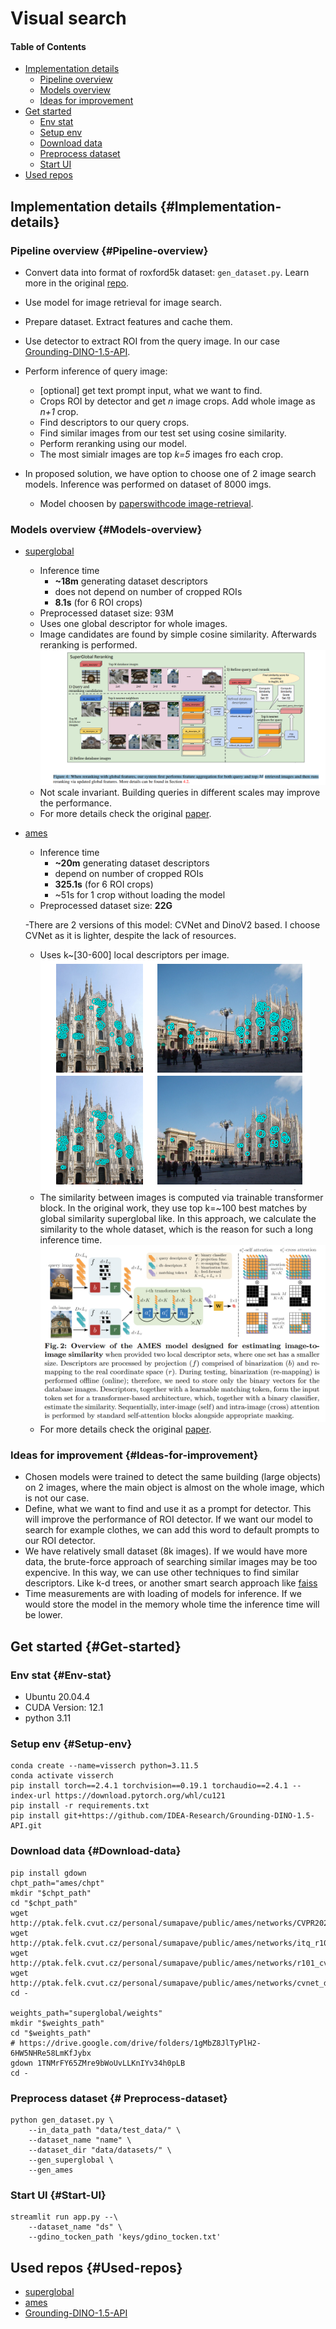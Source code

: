 # Visual search

#### Table of Contents

- [Implementation details](#Implementation-details) 
    - [Pipeline overview](#Pipeline-overview)
    - [Models overview](#Models-overview)
    - [Ideas for improvement](#Ideas-for-improvement)
- [Get started](#Get-started)
    - [Env stat](#Env-stat)
    - [Setup env](#Setup-env)
    - [Download data](#Download-data)
    - [Preprocess dataset](#Preprocess-dataset)
    - [Start UI](#Start-UI)
- [Used repos](#Used-repos)



## Implementation details {#Implementation-details}

### Pipeline overview {#Pipeline-overview}

- Convert data into format of roxford5k dataset: `gen_dataset.py`. Learn more in the original [repo](https://github.com/filipradenovic/revisitop).
- Use model for image retrieval for image search.
- Prepare dataset. Extract features and cache them.
- Use detector to extract ROI from the query image. In our case [Grounding-DINO-1.5-API](https://github.com/IDEA-Research/Grounding-DINO-1.5-API).
- Perform inference of query image:
    - [optional] get text prompt input, what we want to find.
    - Crops ROI by detector and get *n* image crops. Add whole image as *n+1* crop.
    - Find descriptors to our query crops.
    - Find similar images from our test set using cosine similarity.
    - Perform reranking using our model.
    - The most simialr images are top *k=5* images fro each crop.


- In proposed solution, we have option to choose one of 2 image search models. Inference was performed on dataset of 8000 imgs.
    - Model choosen by [paperswithcode image-retrieval](https://paperswithcode.com/task/image-retrieval).

### Models overview {#Models-overview}

- [superglobal](https://github.com/shihaoshao-gh/superglobal)
    - Inference time
        - **~18m** generating dataset descriptors
        - does not depend on number of cropped ROIs
        - **8.1s** (for 6 ROI crops)
    - Preprocessed dataset size: 93M
    - Uses one global descriptor for whole images.
    - Image candidates are found by simple cosine similarity. Afterwards reranking is performed.
    ![superglobal_reranking](./imgs/superglobal_reranking.png)
    - Not scale invariant. Building queries in different scales may improve the performance.
    - For more details check the original [paper](https://arxiv.org/pdf/2308.06954).
    

- [ames](https://github.com/pavelsuma/ames)
    - Inference time
        - **~20m** generating dataset descriptors
        - depend on number of cropped ROIs
        - **325.1s** (for 6 ROI crops)
        - ~51s for 1 crop without loading the model
    - Preprocessed dataset size: **22G**

    -There are 2 versions of this model: CVNet and DinoV2 based. I choose CVNet as it is lighter, despite the lack of resources.
    - Uses k~[30-600] local descriptors per image. ![ames_local_features](./imgs/ames_local_features.png)
    - The similarity between images is computed via trainable transformer block. In the original work, they use top k=~100 best matches by global similarity superglobal like. In this approach, we calculate the similarity to the whole dataset, which is the reason for such a long inference time.
    ![ames_similarity](./imgs/ames_similarity.png)
    - For more details check the original [paper](https://arxiv.org/pdf/2408.03282v1).


### Ideas for improvement {#Ideas-for-improvement}

- Chosen models were trained to detect the same building (large objects) on 2 images, where the main object is almost on the whole image, which is not our case.
- Define, what we want to find and use it as a prompt for detector. This will improve the performance of ROI detector. If we want our model to search for example clothes, we can add this word to default prompts to our ROI detector.
- We have relatively small dataset (8k images). If we would have more data, the brute-force approach of searching similar images may be too expencive. In this way, we can use other techniques to find similar descriptors. Like k-d trees, or another smart search approach like [faiss](https://github.com/facebookresearch/faiss)
- Time measurements are with loading of models for inference. If we would store the model in the memory whole time the inference time will be lower.

## Get started {#Get-started}

### Env stat {#Env-stat}
- Ubuntu 20.04.4
- CUDA Version: 12.1
- python 3.11

### Setup env {#Setup-env}
```{bash}
conda create --name=visserch python=3.11.5
conda activate visserch
pip install torch==2.4.1 torchvision==0.19.1 torchaudio==2.4.1 --index-url https://download.pytorch.org/whl/cu121
pip install -r requirements.txt
pip install git+https://github.com/IDEA-Research/Grounding-DINO-1.5-API.git
```

### Download data {#Download-data}

```{bash}
pip install gdown
chpt_path="ames/chpt"
mkdir "$chpt_path"
cd "$chpt_path"
wget http://ptak.felk.cvut.cz/personal/sumapave/public/ames/networks/CVPR2022_CVNet_R50.pyth
wget http://ptak.felk.cvut.cz/personal/sumapave/public/ames/networks/itq_r101_cvnet_D128.npz
wget http://ptak.felk.cvut.cz/personal/sumapave/public/ames/networks/r101_cvnet_ames.pt
wget http://ptak.felk.cvut.cz/personal/sumapave/public/ames/networks/cvnet_detector.pt
cd -

weights_path="superglobal/weights"
mkdir "$weights_path"
cd "$weights_path"
# https://drive.google.com/drive/folders/1gMbZ8JlTyPlH2-6HW5NHRe58LmKfJybx
gdown 1TNMrFY65ZMre9bWoUvLLKnIYv34h0pLB
cd -
```


### Preprocess dataset {# Preprocess-dataset}
```{bash}
python gen_dataset.py \
    --in_data_path "data/test_data/" \
    --dataset_name "name" \
    --dataset_dir "data/datasets/" \
    --gen_superglobal \
    --gen_ames
```


### Start UI {#Start-UI}
```{bash}
streamlit run app.py --\
    --dataset_name "ds" \
    --gdino_tocken_path 'keys/gdino_tocken.txt'
```

## Used repos {#Used-repos}

- [superglobal](https://github.com/shihaoshao-gh/superglobal)
- [ames](https://github.com/pavelsuma/ames)
- [Grounding-DINO-1.5-API](https://github.com/IDEA-Research/Grounding-DINO-1.5-API)
